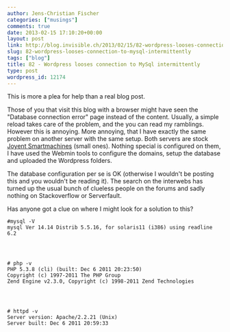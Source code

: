 ```yaml
---
author: Jens-Christian Fischer
categories: ["musings"]
comments: true
date: 2013-02-15 17:10:20+00:00
layout: post
link: http://blog.invisible.ch/2013/02/15/82-wordpress-looses-connection-to-mysql-intermittently/
slug: 82-wordpress-looses-connection-to-mysql-intermittently
tags: ["blog"]
title: 82 - Wordpress looses connection to MySql intermittently
type: post
wordpress_id: 12174
---
```


This is more a plea for help than a real blog post.

Those of you that visit this blog with a browser might have seen the "Database connection error" page instead of the content. Usually, a simple reload takes care of the problem, and the you can read my ramblings. However this is annoying. More annoying, that I have exactly the same problem on another server with the same setup. Both servers are stock [Joyent Smartmachines](http://joyent.com/products) (small ones). Nothing special is configured on them, I have used the Webmin tools to configure the domains, setup the database and uploaded the Wordpress folders.

The database configuration per se is OK (otherwise I wouldn't be posting this and you wouldn't be reading it). The search on the interwebs has turned up the usual bunch of clueless people on the forums and sadly nothing on Stackoverflow or Serverfault.

Has anyone got a clue on where I might look for a solution to this?

    
    #mysql -V
    mysql Ver 14.14 Distrib 5.5.16, for solaris11 (i386) using readline 6.2



    
    # php -v
    PHP 5.3.8 (cli) (built: Dec 6 2011 20:23:50) 
    Copyright (c) 1997-2011 The PHP Group
    Zend Engine v2.3.0, Copyright (c) 1998-2011 Zend Technologies



    
    # httpd -v
    Server version: Apache/2.2.21 (Unix)
    Server built: Dec 6 2011 20:59:33

